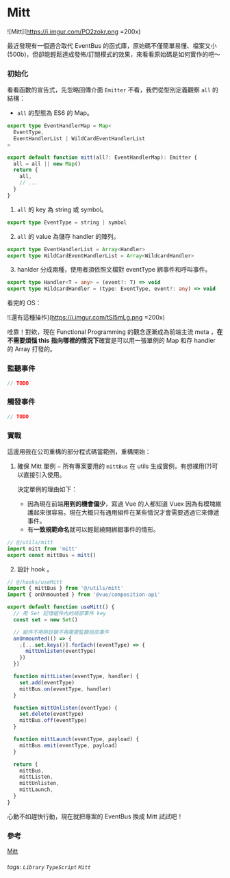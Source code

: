 # Mitt

![Mitt](https://i.imgur.com/PO2zokr.png =200x)

最近發現有一個適合取代 EventBus 的函式庫，原始碼不僅簡單易懂、檔案又小(500b)，但卻能輕鬆達成發佈/訂閱模式的效果，來看看原始碼是如何實作的吧～

### 初始化

看看函數的宣告式，先忽略回傳介面 `Emitter` 不看，我們從型別定義觀察 `all` 的結構：

- `all` 的型態為 ES6 的 Map。

```typescript
export type EventHandlerMap = Map<
  EventType,
  EventHandlerList | WildCardEventHandlerList
>

export default function mitt(all?: EventHandlerMap): Emitter {
  all = all || new Map()
  return {
    all,
    // ...
  }
}
```

1. `all` 的 key 為 string 或 symbol。

```typescript
export type EventType = string | symbol
```

2. `all` 的 value 為儲存 handler 的陣列。

```typescript
export type EventHandlerList = Array<Handler>
export type WildCardEventHandlerList = Array<WildcardHandler>
```

3. hanlder 分成兩種，使用者須依照文檔對 eventType 綁事件和呼叫事件。

```typescript
export type Handler<T = any> = (event?: T) => void
export type WildcardHandler = (type: EventType, event?: any) => void
```

看完的 OS：

![還有這種操作](https://i.imgur.com/tSl5mLg.png =200x)

哇靠！對欸，現在 Functional Programming 的觀念逐漸成為前端主流 meta ，**在不需要煩惱 this 指向哪裡的情況下**確實是可以用一張單例的 Map 和存 handler 的 Array 打發的。

### 監聽事件

```typescript
// TODO
```

### 觸發事件

```typescript
// TODO
```

### 實戰

這邊用我在公司重構的部分程式碼當範例，重構開始：

1. 確保 Mitt 單例 − 所有專案要用的 `mittBus` 在 utils 生成實例，有想裸用(?)可以直接引入使用。

   決定單例的理由如下：

   - 因為現在前端**用到的機會偏少**，寫過 Vue 的人都知道 Vuex 因為有模塊維護起來很容易。現在大概只有通用組件在某些情況才會需要透過它來傳遞事件。
   - 有**一致規範命名**就可以輕鬆繞開綁錯事件的情形。

```javascript
// @/utils/mitt
import mitt from 'mitt'
export const mittBus = mitt()
```

2. 設計 hook 。

```javascript
// @/hooks/useMitt
import { mittBus } from '@/utils/mitt'
import { onUnmounted } from '@vue/composition-api'

export default function useMitt() {
  // 用 Set 記憶組件內的局部事件 key
  const set = new Set()

  // 組件不用時註銷不再需要監聽局部事件
  onUnmounted(() => {
    ;[...set.keys()].forEach((eventType) => {
      mittUnlisten(eventType)
    })
  })

  function mittListen(eventType, handler) {
    set.add(eventType)
    mittBus.on(eventType, handler)
  }

  function mittUnlisten(eventType) {
    set.delete(eventType)
    mittBus.off(eventType)
  }

  function mittLaunch(eventType, payload) {
    mittBus.emit(eventType, payload)
  }

  return {
    mittBus,
    mittListen,
    mittUnlisten,
    mittLaunch,
  }
}
```

心動不如趕快行動，現在就把專案的 EventBus 換成 Mitt 試試吧！

### 參考

[Mitt](https://github.com/developit/mitt)

###### tags: `Library` `TypeScript` `Mitt`
